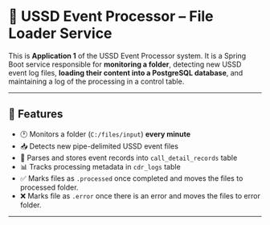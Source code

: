 # 📂 USSD Event Processor – File Loader Service

This is **Application 1** of the USSD Event Processor system. It is a Spring Boot service responsible for **monitoring a folder**, detecting new USSD event log files, **loading their content into a PostgreSQL database**, and maintaining a log of the processing in a control table.

---

## 📌 Features

- 🕐 Monitors a folder (`C:/files/input`) **every minute**
- 📥 Detects new pipe-delimited USSD event files
- 🧾 Parses and stores event records into `call_detail_records` table
- 📊 Tracks processing metadata in `cdr_logs` table
- ✅ Marks files as `.processed` once completed and moves the files to processed folder.
- ❌ Marks file as `.error` once there is an error and moves the files to error folder.

---

